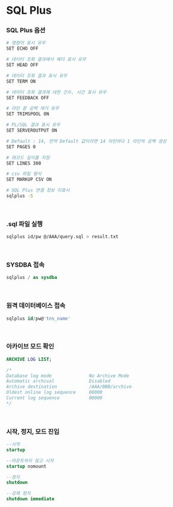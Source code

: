 SQL Plus
===

### SQL Plus 옵션
```sh
# 명령어 표시 유무
SET ECHO OFF

# 데이터 조회 결과에서 헤더 표시 유무
SET HEAD OFF

# 데이터 조회 결과 표시 유무
SET TERM ON

# 데이터 조회 결과에 대한 건수, 시간 표시 유무
SET FEEDBACK OFF

# 라인 끝 공백 제거 유무
SET TRIMSPOOL ON

# PL/SQL 결과 표시 유무
SET SERVEROUTPUT ON

# Default : 14, 만약 Default 값이라면 14 라인마다 1 라인씩 공백 생성
SET PAGES 0

# 레코드 길이를 지정
SET LINES 300

# csv 파일 형식
SET MARKUP CSV ON

# SQL Plus 연결 정보 미표시
sqlplus -S
```

<br>

### .sql 파일 실행
```sh
sqlplus id/pw @/AAA/query.sql > result.txt
```

<br>

### SYSDBA 접속
```sql
sqlplus / as sysdba
```

<br>

### 원격 데이터베이스 접속
```sql
sqlplus id/pw@'tns_name'
```

<br>

### 아카이브 모드 확인
```sql
ARCHIVE LOG LIST;

/*
Database log mode              No Archive Mode
Automatic archival             Disabled
Archive destination            /AAA/BBB/archive
Oldest online log sequence     00000
Current log sequence           00000
*/
```

<br>

### 시작, 정지, 모드 진입
```sql
--시작
startup

--마운트하지 않고 시작
startup nomount

--정지
shutdown

--강제 정지
shutdown immediate
```

<br>
